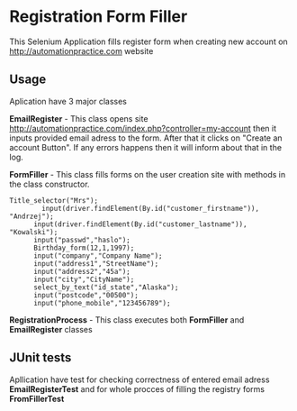 # Registration Form Filler
This Selenium Application fills register form when creating new account on http://automationpractice.com website 



## Usage
Aplication have 3 major classes

**EmailRegister** - This class opens site http://automationpractice.com/index.php?controller=my-account then it inputs provided email adress to the form. After that it clicks on "Create an account Button". If any errors happens then it will inform about that in the log.

**FormFiller** - This class fills forms on the user creation site with methods in the class constructor. 



```
Title_selector("Mrs");
        input(driver.findElement(By.id("customer_firstname")), "Andrzej");
      input(driver.findElement(By.id("customer_lastname")), "Kowalski");
      input("passwd","haslo");
      Birthday_form(12,1,1997);
      input("company","Company Name");
      input("address1","StreetName");
      input("address2","45a");
      input("city","CityName");
      select_by_text("id_state","Alaska");
      input("postcode","00500");
      input("phone_mobile","123456789");
```
**RegistrationProcess** - This class executes both **FormFiller** and **EmailRegister** classes

## JUnit tests
Apllication have test for checking correctness of entered email adress **EmailRegisterTest** and for whole procces of filling the registry forms **FromFillerTest**
